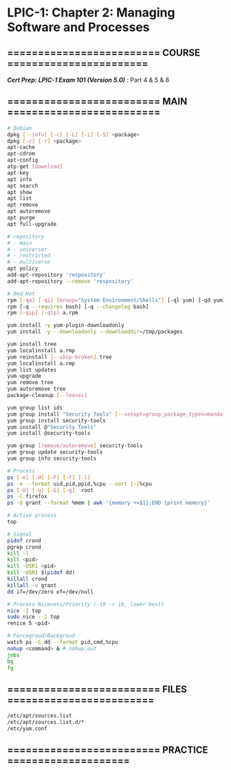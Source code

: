 # LPIC-1: Chapter 2: Managing Software and Processes

## ========================= COURSE =======================

***Cert Prep: LPIC-1 Exam 101 (Version 5.0)*** : Part 4 & 5 & 8

## ========================= MAIN =========================

```bash
# Debian
dpkg [--info] [-c] [-L] [-i] [-S] <package>
dpkg [-c] [-r] <package>
apt-cache
apt-cdrom
apt-config
atp-get [download]
apt-key
apt info
apt search
apt show
apt list
apt remove
apt autoremove
apt purge
apt full-upgrade

# repository
# - main
# - universer
# - restricted
# - multiverse
apt policy
add-apt-repository 'respository'
add-apt-repository --remove 'respository'
```

```bash
# Red Hat
rpm [-qa] [-qi] [Group="System Environment/Shells"] [-ql yum] [-qd yum] [-qc yum] [-qf /bin/bash] [-q --provides bash]
rpm [-q --requires bash] [-q --changelog bash]
rpm [-qip] [-qlp] a.rpm

yum install -y yum-plugin-downloadonly
yum install -y --downloadonly --downloaddir=/tmp/packages

yum install tree
yum localinstall a.rmp
yum reinstall [--skip-broken] tree
yum localinstall a.rmp
yum list updates
yum upgrade
yum remove tree
yum autoremove tree
package-cleanup [--leaves]

yum group list ids
yum group install "Security Tools" [--setopt=group_package_types=mandatory,default,optional]
yum group install security-tools
yum install @"Security Tools"
yum install @security-tools

yum group [remove/autoremove] security-tools
yum group update security-tools
yum group info security-tools
```

```bash
# Process
ps [-e] [-H] [-F] [-f] [-l]
ps -e --format uid,pid,ppid,%cpu --sort [-]%cpu
ps [-U] [-u] [-G] [-g]  root
ps -C firefox
ps -U grant --format %mem | awk '{memory +=$1};END {print memory}'

# Active process
top

# Signal
pidof crond
pgrep crond
kill -l
kill <pid>
kill -USR1 <pid>
kill -USR1 $(pidof dd)
killall crond
killall -u grant
dd if=/dev/zero of=/dev/null

# Process Niceness/Priority (-19 -> 19, lower best)
nice -2 top
sudo nice --2 top
renice 5 <pid>

# Forcegroud/Backgroud
watch ps -C dd --format pid,cmd,%cpu
nohup <command> & # nohup.out
jobs
bg
fg

```

## ========================= FILES ========================

```bash
/etc/apt/sources.list
/etc/apt/sources.list.d/*
/etc/yum.conf
```

## ========================= PRACTICE ====================

```bash

```
